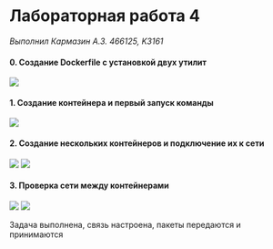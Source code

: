 Лабораторная работа 4  
===========================
*Выполнил Кармазин А.З. 466125, K3161*

#### 0. Создание Dockerfile с установкой двух утилит

<image src=dockfile.PNG>

#### 1. Создание контейнера и первый запуск команды

<image src=latin_nabe4.PNG>

#### 2. Создание нескольких контейнеров и подключение их к сети

<image src=two_containers.PNG>
<image src=network_connection.PNG>

#### 3. Проверка сети между контейнерами

<image src=connection1.PNG>
<image src=connection2.PNG>

Задача выполнена, связь настроена, пакеты передаются и принимаются
